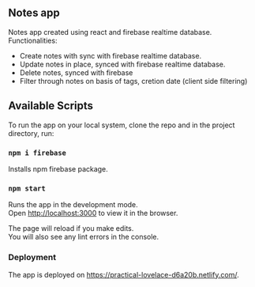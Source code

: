 ## Notes app

Notes app created using react and firebase realtime database.
Functionalities:
* Create notes with sync with firebase realtime database.
* Update notes in place, synced with firebase realtime database.
* Delete notes, synced with firebase
* Filter through notes on basis of tags, cretion date (client side filtering)

## Available Scripts

To run the app on your local system, clone the repo and in the project directory, run:

### `npm i firebase`

Installs npm firebase package.

### `npm start`

Runs the app in the development mode.<br />
Open [http://localhost:3000](http://localhost:3000) to view it in the browser.

The page will reload if you make edits.<br />
You will also see any lint errors in the console.


### Deployment

The app is deployed on https://practical-lovelace-d6a20b.netlify.com/.
